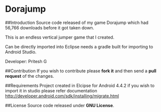 # Dorajump

##Introduction
Source code released of my game Dorajump which had 56,766 downloads before it got taken down.

This is an endless vertical jumper game that I created. 

Can be directly imported into Eclipse needs a gradle built for importing to Android Studio. 

Developer: Pritesh G

##Contribution
If you wish to contribute please **fork it** and then send a **pull request** of the changes.

##Requirements
Project created in Elcipse for Android 4.4.2 if you wish to import it in studio please refer documentation
http://developer.android.com/sdk/installing/migrate.html

##License
Source code released under **GNU License**.
